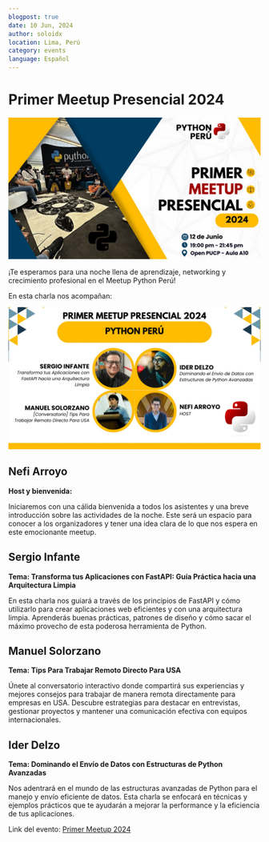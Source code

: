 ```yaml
---
blogpost: true
date: 10 Jun, 2024
author: soloidx
location: Lima, Perú
category: events
language: Español
---
```


# Primer Meetup Presencial 2024

![Imagen del Meetup de Python Perú](/_static/images/events/2024-06-11-meetup-headline.jpeg)

¡Te esperamos para una noche llena de aprendizaje, networking y crecimiento profesional en el Meetup Python Perú!

En esta charla nos acompañan:


![Speakers](/_static/images/events/2024-06-11-speakers.jpeg)

## Nefi Arroyo
**Host y bienvenida:**

Iniciaremos con una cálida bienvenida a todos los asistentes y una breve introducción sobre las actividades de la noche. Este será un espacio para conocer a los organizadores y tener una idea clara de lo que nos espera en este emocionante meetup.

## Sergio Infante
**Tema: Transforma tus Aplicaciones con FastAPI: Guía Práctica hacia una Arquitectura Limpia**

En esta charla nos guiará a través de los principios de FastAPI y cómo utilizarlo para crear aplicaciones web eficientes y con una arquitectura limpia. Aprenderás buenas prácticas, patrones de diseño y cómo sacar el máximo provecho de esta poderosa herramienta de Python.

## Manuel Solorzano
**Tema: Tips Para Trabajar Remoto Directo Para USA**

Únete al conversatorio interactivo donde compartirá sus experiencias y mejores consejos para trabajar de manera remota directamente para empresas en USA. Descubre estrategias para destacar en entrevistas, gestionar proyectos y mantener una comunicación efectiva con equipos internacionales.


## Ider Delzo
**Tema: Dominando el Envío de Datos con Estructuras de Python Avanzadas**

Nos adentrará en el mundo de las estructuras avanzadas de Python para el manejo y envío eficiente de datos. Esta charla se enfocará en técnicas y ejemplos prácticos que te ayudarán a mejorar la performance y la eficiencia de tus aplicaciones.



Link del evento: [Primer Meetup 2024](https://www.meetup.com/pythonperu/events/301570136/)